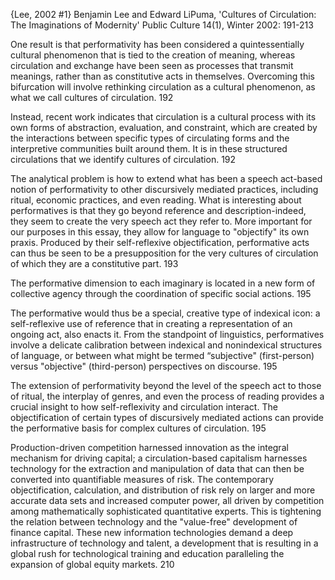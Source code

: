 
{Lee, 2002 #1}
Benjamin Lee and Edward LiPuma, 'Cultures of Circulation: The Imaginations of Modernity' Public Culture 14(1), Winter 2002: 191-213

One result is that performativity has been considered a quintessentially cultural phenomenon that is tied to the creation of meaning, whereas circulation and exchange have been seen as processes that transmit meanings, rather than as constitutive acts in themselves. Overcoming this bifurcation will involve rethinking circulation as a cultural phenomenon, as what we call cultures of circulation. 192

Instead, recent work indicates that circulation is a cultural process with its own forms of abstraction, evaluation, and constraint, which are created by the interactions between specific types of circulating forms and the interpretive communities built around them. It is in these structured circulations that we identify cultures of circulation. 192

The analytical problem is how to extend what has been a speech act-based notion of performativity to other discursively mediated practices, including ritual, economic practices, and even reading. What is interesting about performatives is that they go beyond reference and description-indeed, they seem to create the very speech act they refer to. More important for our purposes in this essay, they allow for language to "objectify" its own praxis. Produced by their self-reflexive objectification, performative acts can thus be seen to be a presupposition for the very cultures of circulation of which they are a constitutive part. 193

The performative dimension to each imaginary is located in a new form of collective agency through the coordination of specific social actions. 195

The performative would thus be a special, creative type of indexical icon: a self-reflexive use of reference that  in creating a representation of an ongoing act, also enacts it. From the standpoint of linguistics, performatives involve a delicate calibration between indexical and nonindexical structures of language, or between what might be termed “subjective" (first-person) versus "objective" (third-person) perspectives on discourse. 195

The extension of performativity beyond the level of the speech act to those of ritual, the interplay of genres, and even the process of reading provides a crucial insight to how self-reflexivity and circulation interact. The objectification of certain types of discursively mediated actions can provide the performative  basis for complex cultures of circulation. 195

Production-driven competition harnessed  innovation as the integral mechanism for driving capital; a circulation-based capitalism harnesses technology for the extraction and manipulation of data that can then be converted into quantifiable measures of risk. The contemporary objectification, calculation, and distribution of risk rely on larger and more accurate data sets and increased computer power, all driven by competition among mathematically sophisticated quantitative experts. This is tightening the relation between technology and the "value-free" development of finance capital. These new information technologies demand a deep infrastructure of technology and talent, a development that is resulting in a global rush for technological training and education paralleling the expansion of global equity markets. 210
